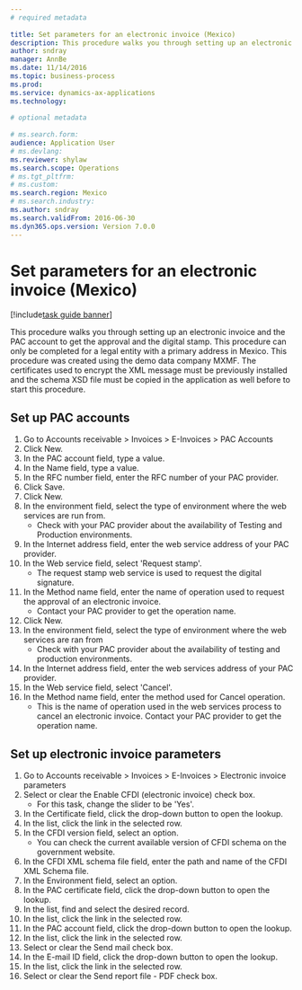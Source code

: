 ```yaml
--- 
# required metadata 
 
title: Set parameters for an electronic invoice (Mexico)
description: This procedure walks you through setting up an electronic invoice and the PAC account to get the approval and the digital stamp. 
author: sndray
manager: AnnBe 
ms.date: 11/14/2016
ms.topic: business-process 
ms.prod:  
ms.service: dynamics-ax-applications 
ms.technology:  
 
# optional metadata 
 
# ms.search.form:   
audience: Application User 
# ms.devlang:  
ms.reviewer: shylaw
ms.search.scope: Operations 
# ms.tgt_pltfrm:  
# ms.custom:  
ms.search.region: Mexico
# ms.search.industry: 
ms.author: sndray
ms.search.validFrom: 2016-06-30 
ms.dyn365.ops.version: Version 7.0.0 
---
```

# Set parameters for an electronic invoice (Mexico)

[!include[task guide banner](../../includes/task-guide-banner.md)]

This procedure walks you through setting up an electronic invoice and the PAC account to get the approval and the digital stamp. This procedure can only be completed for a legal entity with a primary address in Mexico. This procedure was created using the demo data company MXMF. The certificates used to encrypt the XML message must be previously installed and the schema XSD file must be copied in the application as well before to start this procedure.


## Set up PAC accounts
1. Go to Accounts receivable > Invoices > E-Invoices > PAC Accounts
2. Click New.
3. In the PAC account field, type a value.
4. In the Name field, type a value.
5. In the RFC number field, enter the RFC number of your PAC provider.
6. Click Save.
7. Click New.
8. In the environment field, select the type of environment where the web services are run from.
    * Check with your PAC provider about the availability of Testing and Production environments.  
9. In the Internet address field, enter the web service address of your PAC provider.
10. In the Web service field, select 'Request stamp'.
    * The request stamp web service is used to request the digital signature.  
11. In the Method name field, enter the name of operation used to request the approval of an electronic invoice.
    * Contact your PAC provider to get the operation name.  
12. Click New.
13. In the environment field, select the type of environment where the web services are ran from
    * Check with your PAC provider about the availability of testing and production environments.  
14. In the Internet address field, enter the web services address of your PAC provider.
15. In the Web service field, select 'Cancel'.
16. In the Method name field, enter the method used for Cancel operation.
    * This is the name of operation used in the web services process to cancel an electronic invoice. Contact your PAC provider to get the operation name.  

## Set up electronic invoice parameters
1. Go to Accounts receivable > Invoices > E-Invoices > Electronic invoice parameters
2. Select or clear the Enable CFDI (electronic invoice) check box.
    * For this task, change the slider to be 'Yes'.  
3. In the Certificate field, click the drop-down button to open the lookup.
4. In the list, click the link in the selected row.
5. In the CFDI version field, select an option.
    * You can check the current available version of CFDI schema on the government website.  
6. In the CFDI XML schema file field, enter the path and name of the CFDI XML Schema file.
7. In the Environment field, select an option.
8. In the PAC certificate field, click the drop-down button to open the lookup.
9. In the list, find and select the desired record.
10. In the list, click the link in the selected row.
11. In the PAC account field, click the drop-down button to open the lookup.
12. In the list, click the link in the selected row.
13. Select or clear the Send mail check box.
14. In the E-mail ID field, click the drop-down button to open the lookup.
15. In the list, click the link in the selected row.
16. Select or clear the Send report file - PDF check box.

